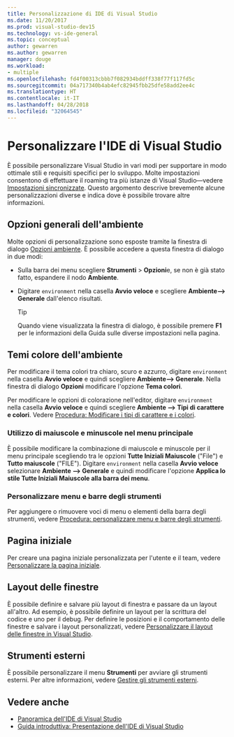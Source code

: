 ```yaml
---
title: Personalizzazione di IDE di Visual Studio
ms.date: 11/20/2017
ms.prod: visual-studio-dev15
ms.technology: vs-ide-general
ms.topic: conceptual
author: gewarren
ms.author: gewarren
manager: douge
ms.workload:
- multiple
ms.openlocfilehash: fd4f00313cbbb7f082934bddff338f77f117fd5c
ms.sourcegitcommit: 04a717340b4ab4efc82945fbb25dfe58add2ee4c
ms.translationtype: HT
ms.contentlocale: it-IT
ms.lasthandoff: 04/28/2018
ms.locfileid: "32064545"
---
```

# <a name="personalize-the-visual-studio-ide"></a>Personalizzare l'IDE di Visual Studio

È possibile personalizzare Visual Studio in vari modi per supportare in modo ottimale stili e requisiti specifici per lo sviluppo. Molte impostazioni consentono di effettuare il roaming tra più istanze di Visual Studio&mdash;vedere [Impostazioni sincronizzate](../ide/synchronized-settings-in-visual-studio.md). Questo argomento descrive brevemente alcune personalizzazioni diverse e indica dove è possibile trovare altre informazioni.

## <a name="general-environment-options"></a>Opzioni generali dell'ambiente

Molte opzioni di personalizzazione sono esposte tramite la finestra di dialogo [Opzioni ambiente](../ide/reference/environment-options-dialog-box.md). È possibile accedere a questa finestra di dialogo in due modi:

- Sulla barra dei menu scegliere **Strumenti** > **Opzioni**e, se non è già stato fatto, espandere il nodo **Ambiente**.

- Digitare `environment` nella casella **Avvio veloce** e scegliere **Ambiente--> Generale** dall'elenco risultati.

   > [!TIP]
   > Quando viene visualizzata la finestra di dialogo, è possibile premere **F1** per le informazioni della Guida sulle diverse impostazioni nella pagina.

## <a name="environment-color-themes"></a>Temi colore dell'ambiente

Per modificare il tema colori tra chiaro, scuro e azzurro, digitare `environment` nella casella **Avvio veloce** e quindi scegliere **Ambiente--> Generale**. Nella finestra di dialogo **Opzioni** modificare l'opzione **Tema colori**.

Per modificare le opzioni di colorazione nell'editor, digitare `environment` nella casella **Avvio veloce** e quindi scegliere **Ambiente --> Tipi di carattere e colori**. Vedere [Procedura: Modificare i tipi di carattere e i colori](../ide/how-to-change-fonts-and-colors-in-visual-studio.md).

### <a name="main-menu-casing"></a>Utilizzo di maiuscole e minuscole nel menu principale

È possibile modificare la combinazione di maiuscole e minuscole per il menu principale scegliendo tra le opzioni **Tutte Iniziali Maiuscole** ("File") e **Tutto maiuscole** ("FILE"). Digitare `environment` nella casella **Avvio veloce** selezionare **Ambiente --> Generale** e quindi modificare l'opzione **Applica lo stile Tutte Iniziali Maiuscole alla barra dei menu**.

### <a name="customize-menus-and-toolbars"></a>Personalizzare menu e barre degli strumenti

Per aggiungere o rimuovere voci di menu o elementi della barra degli strumenti, vedere [Procedura: personalizzare menu e barre degli strumenti](../ide/how-to-customize-menus-and-toolbars-in-visual-studio.md).

## <a name="start-page"></a>Pagina iniziale

Per creare una pagina iniziale personalizzata per l'utente e il team, vedere [Personalizzare la pagina iniziale](../ide/customizing-the-start-page-for-visual-studio.md).

## <a name="window-layouts"></a>Layout delle finestre

È possibile definire e salvare più layout di finestra e passare da un layout all'altro. Ad esempio, è possibile definire un layout per la scrittura del codice e uno per il debug. Per definire le posizioni e il comportamento delle finestre e salvare i layout personalizzati, vedere [Personalizzare il layout delle finestre in Visual Studio](../ide/customizing-window-layouts-in-visual-studio.md).

## <a name="external-tools"></a>Strumenti esterni

È possibile personalizzare il menu **Strumenti** per avviare gli strumenti esterni. Per altre informazioni, vedere [Gestire gli strumenti esterni](../ide/managing-external-tools.md).

## <a name="see-also"></a>Vedere anche

- [Panoramica dell'IDE di Visual Studio](../ide/visual-studio-ide.md)
- [Guida introduttiva: Presentazione dell'IDE di Visual Studio](../ide/quickstart-ide-orientation.md)